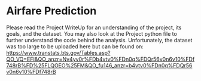 # Airfare Prediction
Please read the Project WriteUp for an understanding of the project, its goals, and the dataset. You may also look at the Project python file to further understand the code behind the analysis. Unfortunately, the dataset was too large to be uploaded here but can be found on: https://www.transtats.bts.gov/Tables.asp?QO_VQ=EFI&QO_anzr=Nv4yv0r%FDb4vtv0%FDn0q%FDQr56v0n6v10%FDf748rB%FD%25FLQOEO%25FM&QO_fu146_anzr=b4vtv0%FDn0q%FDQr56v0n6v10%FDf748rB
